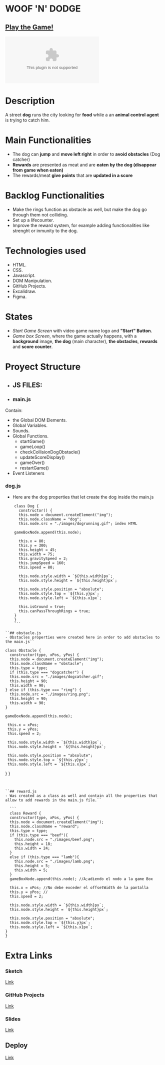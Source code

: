 # WOOF 'N' DODGE

## [Play the Game!](https://alejandroduqueg-design.github.io/Woof-n-Dodge-My-Videogame/)

![Game Logo](www.your-image-logo-here.com)


# Description

A street **dog** runs the city looking for **food** while a an **animal control agent** is trying to catch him.


# Main Functionalities

- The dog can **jump** and **move left right** in order to **avoid obstacles** (Dog catcher)
- **Rewards** are presented as meat and are **eaten by the dog (disappear from game when eaten)**
- The rewards/meat **give points** that are **updated in a score** 

# Backlog Functionalities

- Make the rings function as obstacle as well, but make the dog go through them not colliding.
- Set up a lifecounter.
- Improve the reward system, for example adding functionalities like strenght or inmunity to the dog.

# Technologies used

- HTML.
- CSS. 
- Javascript. 
- DOM Manipulation. 
- GitHub Projects.
- Excalidraw.
- Figma.

# States

- *Start Game Screen* with video game name logo and **"Start" Button**.
- *Game box Screen*, where the game actually happens, with a **background** image, **the dog** (main character), **the obstacles**, **rewards** and **score counter**.

# Proyect Structure

- ## JS FILES: 

- ### main.js
Contain:
 - the Global DOM Elements.
 - Global Variables.
 - Sounds.
 - Global Functions.
   - startGame() 
   - gameLoop()
   - checkCollisionDogObstacle()
   - updateScoreDisplay()
   - gameOver()
   - restartGame()
 - Event Listeners  


### dog.js
- Here are the dog properties that let create the dog inside the main.js

```   
    class Dog {
      constructor() {
      this.node = document.createElement("img"); 
      this.node.className = "dog"; 
      this.node.src = "./images/dogrunning.gif"; index HTML

    gameBoxNode.append(this.node); 

      this.x = 80;
      this.y = 300;
      this.height = 45;
      this.width = 75;
      this.gravitySpeed = 2;
      this.jumpSpeed = 160;
      this.speed = 80;

      this.node.style.width = `${this.width}px`;
      this.node.style.height = `${this.height}px`;

      this.node.style.position = "absolute";
      this.node.style.top = `${this.y}px`;
      this.node.style.left = `${this.x}px`;

      this.isGround = true; 
      this.canPassThroughRings = true; 
    }
    }
    ```

``## obstacle.js 
- Obstacles properties were created here in order to add obstacles to the main.js``

```
    class Obstacle {
      constructor(type, xPos, yPos) {
      this.node = document.createElement("img");
      this.node.className = "obstacle";
      this.type = type;
      if (this.type === "dogcatcher") {
      this.node.src = "./images/dogcatcher.gif";
      this.height = 90;
      this.width = 90;
    } else if (this.type === "ring") {
      this.node.src = "./images/ring.png";
      this.height = 90;
      this.width = 90;
    }

    gameBoxNode.append(this.node); 

     this.x = xPos; 
     this.y = yPos;
     this.speed = 2;

     this.node.style.width = `${this.width}px`;
     this.node.style.height = `${this.height}px`;

     this.node.style.position = "absolute";
     this.node.style.top = `${this.y}px`;
     this.node.style.left = `${this.x}px`;
  }
  }
  ```


``## reward.js 
- Was created as a class as well and contain all the properties that allow to add rewards in the main.js file.``

    ```
    class Reward {
    constructor(type, xPos, yPos) {
    this.node = document.createElement("img"); 
    this.node.className = "reward";
    this.type = type;
    if (this.type === "beef"){
      this.node.src = "./images/beef.png";
      this.height = 18;
      this.width = 24;
    }
    else if (this.type === "lamb"){
      this.node.src = "./images/lamb.png";
      this.height = 5;
      this.width = 5;
    }
    gameBoxNode.append(this.node); //A;adiendo el nodo a la game Box

    this.x = xPos; //No debe exceder el offsetWidth de la pantalla
    this.y = yPos; // 
    this.speed = 2;

    this.node.style.width = `${this.width}px`;
    this.node.style.height = `${this.height}px`;

    this.node.style.position = "absolute";
    this.node.style.top = `${this.y}px`;
    this.node.style.left = `${this.x}px`;
  }
  }
  ```

# Extra Links 

### Sketch
[Link](https://excalidraw.com/#json=o_DPMK8GAFzKPMJZmo0Wm,sOJgnKD30cCemdU6gjwGIA)

### GitHub Projects
[Link](https://github.com/users/AlejandroDuqueG-design/projects/3)

### Slides
[Link](www.your-slides-url-here.com)

## Deploy
[Link](https://alejandroduqueg-design.github.io/Woof-n-Dodge-My-Videogame/)